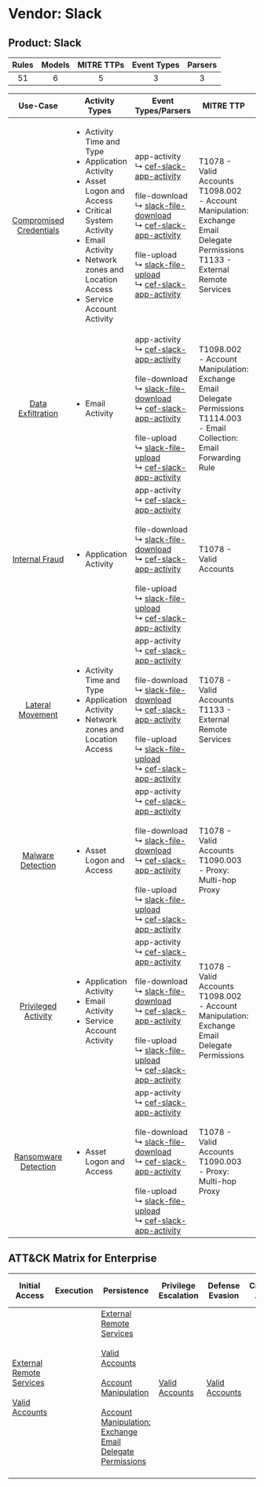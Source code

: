 Vendor: Slack
=============
Product: Slack
--------------
| Rules | Models | MITRE TTPs | Event Types | Parsers |
|:-----:|:------:|:----------:|:-----------:|:-------:|
|  51   |   6    |     5      |      3      |    3    |

|                                  Use-Case                                  | Activity Types                                                                                                                                                                                                                           | Event Types/Parsers                                                                                                                                                                                                                                                                                                                                                                                                                                         | MITRE TTP                                                                                                                               | Content                                                                                                         |
|:--------------------------------------------------------------------------:| ---------------------------------------------------------------------------------------------------------------------------------------------------------------------------------------------------------------------------------------- | ----------------------------------------------------------------------------------------------------------------------------------------------------------------------------------------------------------------------------------------------------------------------------------------------------------------------------------------------------------------------------------------------------------------------------------------------------------- | --------------------------------------------------------------------------------------------------------------------------------------- | --------------------------------------------------------------------------------------------------------------- |
| [Compromised Credentials](../../../UseCases/uc_compromised_credentials.md) | <ul><li>Activity Time  and Type</li><li>Application Activity</li><li>Asset Logon and Access</li><li>Critical System Activity</li><li>Email Activity</li><li>Network zones and Location Access</li><li>Service Account Activity</li></ul> |  app-activity<br> ↳ [cef-slack-app-activity](Parsers/parserContent_cef-slack-app-activity.md)<br><br> file-download<br> ↳ [slack-file-download](Parsers/parserContent_slack-file-download.md)<br> ↳ [cef-slack-app-activity](Parsers/parserContent_cef-slack-app-activity.md)<br><br> file-upload<br> ↳ [slack-file-upload](Parsers/parserContent_slack-file-upload.md)<br> ↳ [cef-slack-app-activity](Parsers/parserContent_cef-slack-app-activity.md)<br> | T1078 - Valid Accounts<br>T1098.002 - Account Manipulation: Exchange Email Delegate Permissions<br>T1133 - External Remote Services<br> | [<ul><li>40 Rules</li></ul><ul><li>5 Models</li></ul>](Rules_Models/r_m_slack_slack_Compromised_Credentials.md) |
|       [Data Exfiltration](../../../UseCases/uc_data_exfiltration.md)       | <ul><li>Email Activity</li></ul>                                                                                                                                                                                                         |  app-activity<br> ↳ [cef-slack-app-activity](Parsers/parserContent_cef-slack-app-activity.md)<br><br> file-download<br> ↳ [slack-file-download](Parsers/parserContent_slack-file-download.md)<br> ↳ [cef-slack-app-activity](Parsers/parserContent_cef-slack-app-activity.md)<br><br> file-upload<br> ↳ [slack-file-upload](Parsers/parserContent_slack-file-upload.md)<br> ↳ [cef-slack-app-activity](Parsers/parserContent_cef-slack-app-activity.md)<br> | T1098.002 - Account Manipulation: Exchange Email Delegate Permissions<br>T1114.003 - Email Collection: Email Forwarding Rule<br>        | [<ul><li>3 Rules</li></ul>](Rules_Models/r_m_slack_slack_Data_Exfiltration.md)                                  |
|          [Internal Fraud](../../../UseCases/uc_internal_fraud.md)          | <ul><li>Application Activity</li></ul>                                                                                                                                                                                                   |  app-activity<br> ↳ [cef-slack-app-activity](Parsers/parserContent_cef-slack-app-activity.md)<br><br> file-download<br> ↳ [slack-file-download](Parsers/parserContent_slack-file-download.md)<br> ↳ [cef-slack-app-activity](Parsers/parserContent_cef-slack-app-activity.md)<br><br> file-upload<br> ↳ [slack-file-upload](Parsers/parserContent_slack-file-upload.md)<br> ↳ [cef-slack-app-activity](Parsers/parserContent_cef-slack-app-activity.md)<br> | T1078 - Valid Accounts<br>                                                                                                              | [<ul><li>13 Rules</li></ul><ul><li>1 Models</li></ul>](Rules_Models/r_m_slack_slack_Internal_Fraud.md)          |
|        [Lateral Movement](../../../UseCases/uc_lateral_movement.md)        | <ul><li>Activity Time  and Type</li><li>Application Activity</li><li>Network zones and Location Access</li></ul>                                                                                                                         |  app-activity<br> ↳ [cef-slack-app-activity](Parsers/parserContent_cef-slack-app-activity.md)<br><br> file-download<br> ↳ [slack-file-download](Parsers/parserContent_slack-file-download.md)<br> ↳ [cef-slack-app-activity](Parsers/parserContent_cef-slack-app-activity.md)<br><br> file-upload<br> ↳ [slack-file-upload](Parsers/parserContent_slack-file-upload.md)<br> ↳ [cef-slack-app-activity](Parsers/parserContent_cef-slack-app-activity.md)<br> | T1078 - Valid Accounts<br>T1133 - External Remote Services<br>                                                                          | [<ul><li>6 Rules</li></ul><ul><li>1 Models</li></ul>](Rules_Models/r_m_slack_slack_Lateral_Movement.md)         |
|       [Malware Detection](../../../UseCases/uc_malware_detection.md)       | <ul><li>Asset Logon and Access</li></ul>                                                                                                                                                                                                 |  app-activity<br> ↳ [cef-slack-app-activity](Parsers/parserContent_cef-slack-app-activity.md)<br><br> file-download<br> ↳ [slack-file-download](Parsers/parserContent_slack-file-download.md)<br> ↳ [cef-slack-app-activity](Parsers/parserContent_cef-slack-app-activity.md)<br><br> file-upload<br> ↳ [slack-file-upload](Parsers/parserContent_slack-file-upload.md)<br> ↳ [cef-slack-app-activity](Parsers/parserContent_cef-slack-app-activity.md)<br> | T1078 - Valid Accounts<br>T1090.003 - Proxy: Multi-hop Proxy<br>                                                                        | [<ul><li>3 Rules</li></ul>](Rules_Models/r_m_slack_slack_Malware_Detection.md)                                  |
|     [Privileged Activity](../../../UseCases/uc_privileged_activity.md)     | <ul><li>Application Activity</li><li>Email Activity</li><li>Service Account Activity</li></ul>                                                                                                                                           |  app-activity<br> ↳ [cef-slack-app-activity](Parsers/parserContent_cef-slack-app-activity.md)<br><br> file-download<br> ↳ [slack-file-download](Parsers/parserContent_slack-file-download.md)<br> ↳ [cef-slack-app-activity](Parsers/parserContent_cef-slack-app-activity.md)<br><br> file-upload<br> ↳ [slack-file-upload](Parsers/parserContent_slack-file-upload.md)<br> ↳ [cef-slack-app-activity](Parsers/parserContent_cef-slack-app-activity.md)<br> | T1078 - Valid Accounts<br>T1098.002 - Account Manipulation: Exchange Email Delegate Permissions<br>                                     | [<ul><li>5 Rules</li></ul><ul><li>1 Models</li></ul>](Rules_Models/r_m_slack_slack_Privileged_Activity.md)      |
|    [Ransomware Detection](../../../UseCases/uc_ransomware_detection.md)    | <ul><li>Asset Logon and Access</li></ul>                                                                                                                                                                                                 |  app-activity<br> ↳ [cef-slack-app-activity](Parsers/parserContent_cef-slack-app-activity.md)<br><br> file-download<br> ↳ [slack-file-download](Parsers/parserContent_slack-file-download.md)<br> ↳ [cef-slack-app-activity](Parsers/parserContent_cef-slack-app-activity.md)<br><br> file-upload<br> ↳ [slack-file-upload](Parsers/parserContent_slack-file-upload.md)<br> ↳ [cef-slack-app-activity](Parsers/parserContent_cef-slack-app-activity.md)<br> | T1078 - Valid Accounts<br>T1090.003 - Proxy: Multi-hop Proxy<br>                                                                        | [<ul><li>3 Rules</li></ul>](Rules_Models/r_m_slack_slack_Ransomware_Detection.md)                               |

ATT&CK Matrix for Enterprise
----------------------------
| Initial Access                                                                                                                                   | Execution | Persistence                                                                                                                                                                                                                                                                                                                                 | Privilege Escalation                                                | Defense Evasion                                                     | Credential Access | Discovery | Lateral Movement | Collection                                                                                                                                                            | Command and Control                                                                                                                       | Exfiltration | Impact |
| ------------------------------------------------------------------------------------------------------------------------------------------------ | --------- | ------------------------------------------------------------------------------------------------------------------------------------------------------------------------------------------------------------------------------------------------------------------------------------------------------------------------------------------- | ------------------------------------------------------------------- | ------------------------------------------------------------------- | ----------------- | --------- | ---------------- | --------------------------------------------------------------------------------------------------------------------------------------------------------------------- | ----------------------------------------------------------------------------------------------------------------------------------------- | ------------ | ------ |
| [External Remote Services](https://attack.mitre.org/techniques/T1133)<br><br>[Valid Accounts](https://attack.mitre.org/techniques/T1078)<br><br> |           | [External Remote Services](https://attack.mitre.org/techniques/T1133)<br><br>[Valid Accounts](https://attack.mitre.org/techniques/T1078)<br><br>[Account Manipulation](https://attack.mitre.org/techniques/T1098)<br><br>[Account Manipulation: Exchange Email Delegate Permissions](https://attack.mitre.org/techniques/T1098/002)<br><br> | [Valid Accounts](https://attack.mitre.org/techniques/T1078)<br><br> | [Valid Accounts](https://attack.mitre.org/techniques/T1078)<br><br> |                   |           |                  | [Email Collection](https://attack.mitre.org/techniques/T1114)<br><br>[Email Collection: Email Forwarding Rule](https://attack.mitre.org/techniques/T1114/003)<br><br> | [Proxy: Multi-hop Proxy](https://attack.mitre.org/techniques/T1090/003)<br><br>[Proxy](https://attack.mitre.org/techniques/T1090)<br><br> |              |        |